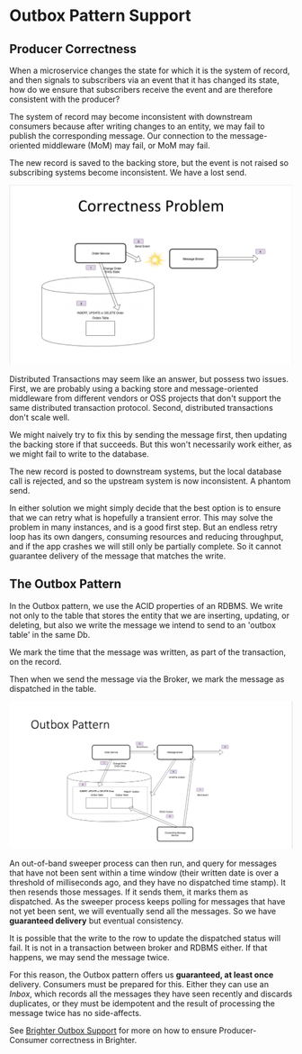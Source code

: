 # Outbox Pattern Support

## Producer Correctness

When a microservice changes the state for which it is the system of record, and then signals to subscribers via an event that it has changed its state, how do we ensure that subscribers receive the event and are
therefore consistent with the producer?

The system of record may become inconsistent with downstream consumers because after writing changes to an entity, we may fail to publish the corresponding message. Our connection to the message-oriented middleware (MoM) may fail, or MoM may fail.

The new record is saved to the backing store, but the event is not raised so subscribing systems become inconsistent. We have a lost send.

![CorrectnessProblem](_static/images/CorrectnessProblem.png)

Distributed Transactions may seem like an answer, but possess two issues. First, we are probably using a backing store and message-oriented middleware from different vendors or OSS projects that don\'t support the same distributed transaction protocol. Second, distributed transactions don\'t scale well.

We might naively try to fix this by sending the message first, then updating the backing store if that succeeds. But this won\'t necessarily work either, as we might fail to write to the database.

The new record is posted to downstream systems, but the local database call is rejected, and so the upstream system is now inconsistent. A phantom send.

In either solution we might simply decide that the best option is to ensure that we can retry what is hopefully a transient error. This may solve the problem in many instances, and is a good first step. But an
endless retry loop has its own dangers, consuming resources and reducing throughput, and if the app crashes we will still only be partially complete. So it cannot guarantee delivery of the message that matches
the write.

## The Outbox Pattern

In the Outbox pattern, we use the ACID properties of an RDBMS. We write not only to the table that stores the entity that we are inserting, updating, or deleting, but also we write the message we intend to send
to an \'outbox table\' in the same Db.

We mark the time that the message was written, as part of the transaction, on the record.

Then when we send the message via the Broker, we mark the message as dispatched in the table.

![OutboxPattern](_static/images/OutboxPattern.png)

An out-of-band sweeper process can then run, and query for messages that have not been sent within a time window (their written date is over a threshold of milliseconds ago, and they have no dispatched time stamp).
It then resends those messages. If it sends them, it marks them as dispatched. As the sweeper process keeps polling for messages that have not yet been sent, we will eventually send all the messages. So we have
**guaranteed delivery** but eventual consistency.

It is possible that the write to the row to update the dispatched status will fail. It is not in a transaction between broker and RDBMS either. If that happens, we may send the message twice.

For this reason, the Outbox pattern offers us **guaranteed, at least once** delivery. Consumers must be prepared for this. Either they can use an *Inbox*, which records all the messages they have seen recently and discards duplicates, or they must be idempotent and the result of processing the message twice has no side-affects.

See [Brighter Outbox Support](BrighterOutboxSupport.html) for more on how to ensure Producer-Consumer correctness in Brighter.
